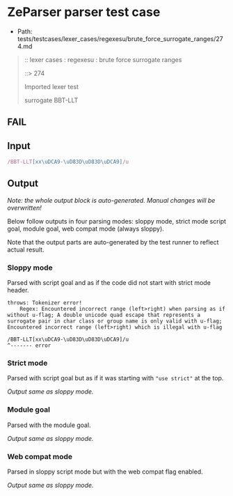 # ZeParser parser test case

- Path: tests/testcases/lexer_cases/regexesu/brute_force_surrogate_ranges/274.md

> :: lexer cases : regexesu : brute force surrogate ranges
>
> ::> 274
>
> Imported lexer test
>
> surrogate BBT-LLT

## FAIL

## Input

`````js
/BBT-LLT[xx\uDCA9-\uD83D\uD83D\uDCA9]/u
`````

## Output

_Note: the whole output block is auto-generated. Manual changes will be overwritten!_

Below follow outputs in four parsing modes: sloppy mode, strict mode script goal, module goal, web compat mode (always sloppy).

Note that the output parts are auto-generated by the test runner to reflect actual result.

### Sloppy mode

Parsed with script goal and as if the code did not start with strict mode header.

`````
throws: Tokenizer error!
    Regex: Encountered incorrect range (left>right) when parsing as if without u-flag; A double unicode quad escape that represents a surrogate pair in char class or group name is only valid with u-flag; Encountered incorrect range (left>right) which is illegal with u-flag

/BBT-LLT[xx\uDCA9-\uD83D\uD83D\uDCA9]/u
^------- error
`````

### Strict mode

Parsed with script goal but as if it was starting with `"use strict"` at the top.

_Output same as sloppy mode._

### Module goal

Parsed with the module goal.

_Output same as sloppy mode._

### Web compat mode

Parsed in sloppy script mode but with the web compat flag enabled.

_Output same as sloppy mode._

